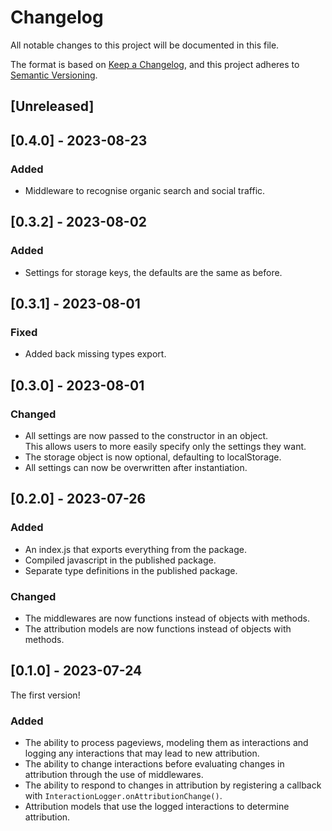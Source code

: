 # Changelog

All notable changes to this project will be documented in this file.

The format is based on [Keep a Changelog](https://keepachangelog.com/),
and this project adheres to [Semantic Versioning](https://semver.org/spec/v2.0.0.html).

## [Unreleased]

## [0.4.0] - 2023-08-23

### Added

- Middleware to recognise organic search and social traffic.

## [0.3.2] - 2023-08-02

### Added

- Settings for storage keys, the defaults are the same as before.

## [0.3.1] - 2023-08-01

### Fixed

- Added back missing types export.

## [0.3.0] - 2023-08-01

### Changed

- All settings are now passed to the constructor in an object.  
  This allows users to more easily specify only the settings they want.
- The storage object is now optional, defaulting to localStorage.
- All settings can now be overwritten after instantiation.

## [0.2.0] - 2023-07-26

### Added

- An index.js that exports everything from the package.
- Compiled javascript in the published package.
- Separate type definitions in the published package.

### Changed

- The middlewares are now functions instead of objects with methods.
- The attribution models are now functions instead of objects with methods.

## [0.1.0] - 2023-07-24

The first version!

### Added

- The ability to process pageviews, modeling them as interactions and logging any interactions that may lead to new attribution.
- The ability to change interactions before evaluating changes in attribution through the use of middlewares.
- The ability to respond to changes in attribution by registering a callback with `InteractionLogger.onAttributionChange()`.
- Attribution models that use the logged interactions to determine attribution.
